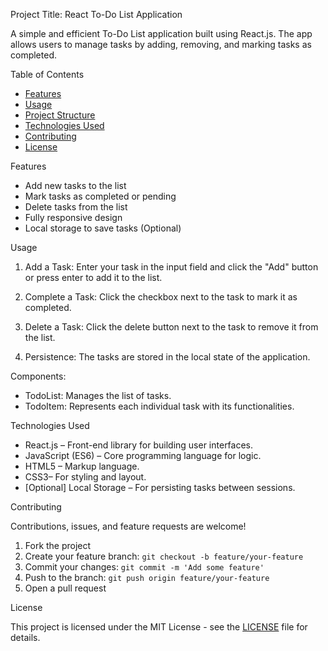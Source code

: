 Project Title: React To-Do List Application

A simple and efficient To-Do List application built using React.js. The app allows users to manage tasks by adding, removing, and marking tasks as completed.

Table of Contents
- [Features](#features)
- [Usage](#usage)
- [Project Structure](#project-structure)
- [Technologies Used](#technologies-used)
- [Contributing](#contributing)
- [License](#license)

Features

- Add new tasks to the list
- Mark tasks as completed or pending
- Delete tasks from the list
- Fully responsive design
- Local storage to save tasks (Optional)

 
 Usage

1. Add a Task:
   Enter your task in the input field and click the "Add" button or press enter to add it to the list.

2. Complete a Task:
   Click the checkbox next to the task to mark it as completed.

3. Delete a Task:
   Click the delete button next to the task to remove it from the list.

4. Persistence:
   The tasks are stored in the local state of the application. 


Components:

- TodoList: Manages the list of tasks.
- TodoItem: Represents each individual task with its functionalities.

Technologies Used

- React.js – Front-end library for building user interfaces.
- JavaScript (ES6) – Core programming language for logic.
- HTML5 – Markup language.
- CSS3– For styling and layout.
- [Optional] Local Storage – For persisting tasks between sessions.

Contributing

Contributions, issues, and feature requests are welcome!

1. Fork the project
2. Create your feature branch: `git checkout -b feature/your-feature`
3. Commit your changes: `git commit -m 'Add some feature'`
4. Push to the branch: `git push origin feature/your-feature`
5. Open a pull request

License

This project is licensed under the MIT License - see the [LICENSE](LICENSE) file for details.
